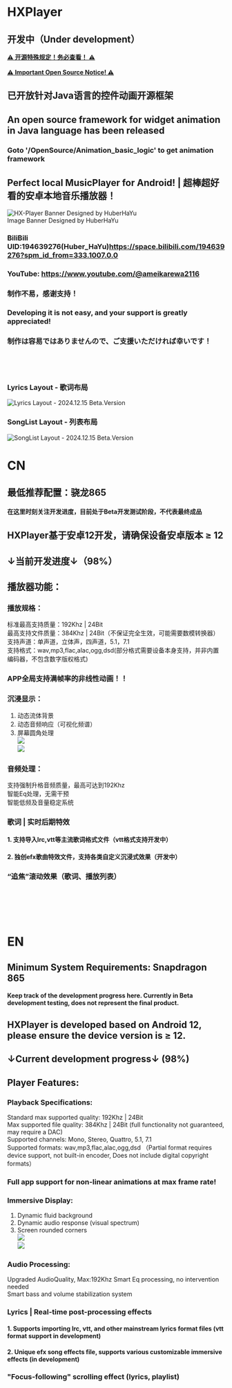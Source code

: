 # HXPlayer
## 开发中（Under development）
**[⚠️ 开源特殊规定！务必查看！ ⚠️](https://huberhayu.github.io/HXPlayer/Huber_Lab_LICENCE.txt)<br><br>**
**[⚠️ Important Open Source Notice! ⚠️](https://huberhayu.github.io/HXPlayer/Huber_Lab_LICENCE.txt)<br>**
## 已开放针对Java语言的控件动画开源框架
## An open source framework for widget animation in Java language has been released
### Goto '/OpenSource/Animation_basic_logic' to get animation framework
## Perfect local MusicPlayer for Android! | 超棒超好看的安卓本地音乐播放器！<br>
![HX-Player Banner Designed by HuberHaYu](https://huberhayu.github.io/HXPlayer/image/banner.jpg)<br>
Image Banner Designed by HuberHaYu<br>
### BiliBili UID:194639276(Huber_HaYu)https://space.bilibili.com/194639276?spm_id_from=333.1007.0.0
### YouTube: https://www.youtube.com/@ameikarewa2116
### 制作不易，感谢支持！<br>
### Developing it is not easy, and your support is greatly appreciated!<br>
### 制作は容易ではありませんので、ご支援いただければ幸いです！<br><br><br><br>
### Lyrics Layout - 歌词布局
![Lyrics Layout - 2024.12.15 Beta.Version](https://huberhayu.github.io/HXPlayer/image/Lyrics_Demo.jpg)<br>
### SongList Layout - 列表布局
![SongList Layout - 2024.12.15 Beta.Version](https://huberhayu.github.io/HXPlayer/image/List_Demo.jpg)<br>
# CN<br>
## 最低推荐配置：骁龙865<br>
#### 在这里时刻关注开发进度，目前处于Beta开发测试阶段，不代表最终成品<br>
## HXPlayer基于安卓12开发，请确保设备安卓版本 ≥ 12
## ↓当前开发进度↓（98%）
## 播放器功能：
### 播放规格：
标准最高支持质量：192Khz | 24Bit<br>
最高支持文件质量：384Khz | 24Bit（不保证完全生效，可能需要数模转换器）<br>
支持声道：单声道，立体声，四声道，5.1，7.1<br>
支持格式：wav,mp3,flac,alac,ogg,dsd(部分格式需要设备本身支持，并非内置编码器，不包含数字版权格式)
### APP全局支持满帧率的非线性动画！！
### 沉浸显示：
1. 动态流体背景<br>
2. 动态音频响应（可视化频谱）<br>
3. 屏幕圆角处理<br>
![](https://huberhayu.github.io/HXPlayer/image/A2.jpg)<br>
![](https://huberhayu.github.io/HXPlayer/image/A.jpg)<br>
### 音频处理：
支持强制升格音频质量，最高可达到192Khz<br>
智能Eq处理，无需干预<br>
智能低频及音量稳定系统<br>
### 歌词 | 实时后期特效
#### 1. 支持导入lrc,vtt等主流歌词格式文件（vtt格式支持开发中）
#### 2. 独创efx歌曲特效文件，支持各类自定义沉浸式效果（开发中）
### “追焦”滚动效果（歌词、播放列表）
<br><br><br><br>
# EN<br>
## Minimum System Requirements: Snapdragon 865<br>
#### Keep track of the development progress here. Currently in Beta development testing, does not represent the final product.<br>
## HXPlayer is developed based on Android 12, please ensure the device version is ≥ 12.
## ↓Current development progress↓ (98%)
## Player Features:
### Playback Specifications:
Standard max supported quality: 192Khz | 24Bit<br>
Max supported file quality: 384Khz | 24Bit (full functionality not guaranteed, may require a DAC)<br>
Supported channels: Mono, Stereo, Quattro, 5.1, 7.1<br>
Supported formats: wav,mp3,flac,alac,ogg,dsd （Partial format requires device support, not built-in encoder, Does not include digital copyright formats）
### Full app support for non-linear animations at max frame rate!
### Immersive Display:
1. Dynamic fluid background<br>
2. Dynamic audio response (visual spectrum)<br>
3. Screen rounded corners<br>
![](https://huberhayu.github.io/HXPlayer/image/A2.jpg)<br>
![](https://huberhayu.github.io/HXPlayer/image/A.jpg)<br>
### Audio Processing:
Upgraded AudioQuality, Max:192Khz
Smart Eq processing, no intervention needed<br>
Smart bass and volume stabilization system<br>
### Lyrics | Real-time post-processing effects
#### 1. Supports importing lrc, vtt, and other mainstream lyrics format files (vtt format support in development)
#### 2. Unique efx song effects file, supports various customizable immersive effects (in development)
### "Focus-following" scrolling effect (lyrics, playlist)
